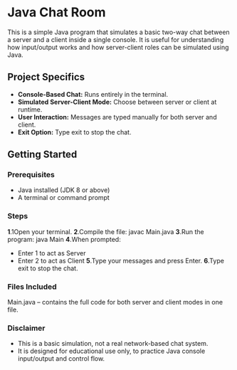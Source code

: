 # Java Chat Room
This is a simple Java program that simulates a basic two-way chat between a server and a client inside a single console. It is useful for understanding how input/output works and how server-client roles can be simulated using Java.

## Project Specifics
- **Console-Based Chat:** Runs entirely in the terminal.
- **Simulated Server-Client Mode:** Choose between server or client at runtime.
- **User Interaction:** Messages are typed manually for both server and client.
- **Exit Option:** Type exit to stop the chat.

## Getting Started
### Prerequisites
- Java installed (JDK 8 or above)
- A terminal or command prompt

### Steps
**1**.1Open your terminal.
**2**.Compile the file:
        javac Main.java
**3**.Run the program:
        java Main
**4**.When prompted:
  - Enter 1 to act as Server
  - Enter 2 to act as Client
**5**.Type your messages and press Enter.
**6**.Type exit to stop the chat.

### Files Included
Main.java – contains the full code for both server and client modes in one file.

### Disclaimer
- This is a basic simulation, not a real network-based chat system.
- It is designed for educational use only, to practice Java console input/output and control flow.

